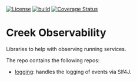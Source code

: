[![License](https://img.shields.io/badge/License-Apache%202.0-blue.svg)](https://opensource.org/licenses/Apache-2.0)
[![build](https://github.com/creek-service/creek-observability/actions/workflows/gradle.yml/badge.svg)](https://github.com/creek-service/creek-observability/actions/workflows/gradle.yml)
[![Coverage Status](https://coveralls.io/repos/github/creek-service/creek-observability/badge.svg?branch=main)](https://coveralls.io/github/creek-service/creek-observability?branch=main)

# Creek Observability

Libraries to help with observing running services.

The repo contains the following repos:

* [logging](logging): handles the logging of events via Slf4J.

